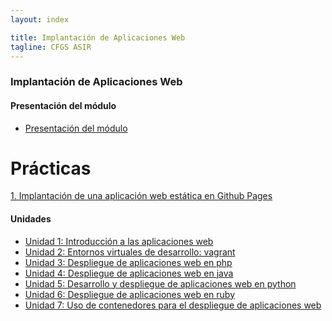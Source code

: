 ```yaml
---
layout: index

title: Implantación de Aplicaciones Web
tagline: CFGS ASIR
---
```


### Implantación de Aplicaciones Web

#### Presentación del módulo

* [Presentación del módulo](presentacion)


# Prácticas

[1. Implantación de una aplicación web estática en Github Pages](estatica)

#### Unidades

* [Unidad 1: Introducción a las aplicaciones web](introduccion)
* [Unidad 2: Entornos virtuales de desarrollo: vagrant](vagrant)
* [Unidad 3: Despliegue de aplicaciones web en php](PHP)
* [Unidad 4: Despliegue de aplicaciones web en java]()
* [Unidad 5: Desarrollo y despliegue de aplicaciones web en python]()
* [Unidad 6: Despliegue de aplicaciones web en ruby]()
* [Unidad 7: Uso de contenedores para el despliegue de aplicaciones web]()

